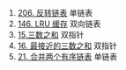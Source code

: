 1. [206. 反转链表](https://leetcode.cn/problems/reverse-linked-list/description/)               单链表
2. [146. LRU 缓存](https://leetcode.cn/problems/lru-cache/description/)                         双向链表
3. [15.三数之和](https://leetcode.cn/problems/3sum/description/)                                双指针
4. [16. 最接近的三数之和](https://leetcode.cn/problems/3sum-closest/description/)                双指针
5. [21. 合并两个有序链表](https://leetcode.cn/problems/merge-two-sorted-lists/description/)      单链表
